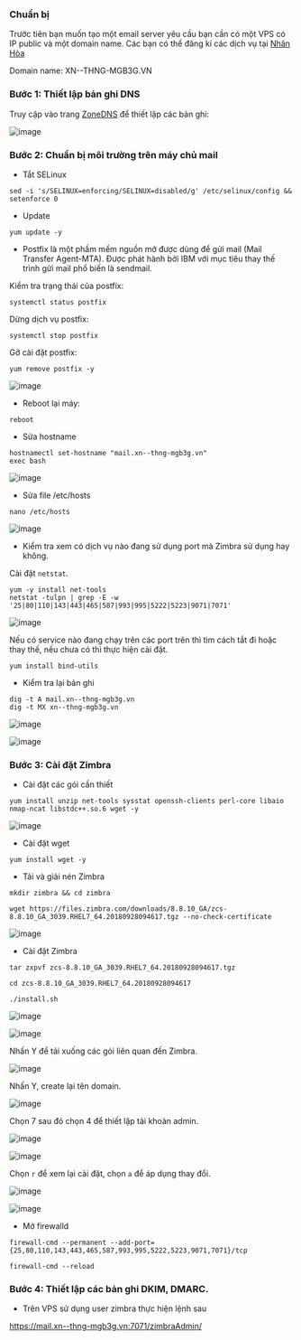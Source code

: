 ### Chuẩn bị

Trước tiên bạn muốn tạo một email server yêu cầu bạn cần có một VPS có IP public và một domain name. Các bạn có thể đăng kí các dịch vụ tại <a href="https://nhanhoa.com/">Nhân Hòa</a> 

Domain name: XN--THNG-MGB3G.VN

### Bước 1: Thiết lập bản ghi DNS

Truy cập vào trang <a href="https://zonedns.vn/">ZoneDNS</a> để thiết lập các bản ghi:

![image](https://user-images.githubusercontent.com/111716161/192745259-e2221a6e-130c-4092-8857-171bb4d8978d.png)

### Bước 2: Chuẩn bị môi trường trên máy chủ mail

- Tắt SELinux

```
sed -i 's/SELINUX=enforcing/SELINUX=disabled/g' /etc/selinux/config && setenforce 0
```

- Update

```
yum update -y

```

- Postfix là một phầm mềm nguồn mở được dùng để gửi mail (Mail Transfer Agent-MTA). Được phát hành bởi IBM với mục tiêu thay thế trình gửi mail phổ biến là sendmail.

Kiểm tra trạng thái của postfix:

```
systemctl status postfix
```

Dừng dịch vụ postfix:

```
systemctl stop postfix
```

Gỡ cài đặt postfix:

```
yum remove postfix -y
```

![image](https://user-images.githubusercontent.com/111716161/192213076-500e9148-4fda-4fb6-b4fa-4b3b29ed7cd5.png)

- Reboot lại máy: 

```
reboot
```

- Sửa hostname

```
hostnamectl set-hostname "mail.xn--thng-mgb3g.vn"
exec bash
```

![image](https://user-images.githubusercontent.com/111716161/192747392-9f914b4b-2c5a-42a3-9c7c-9c217e2357c6.png)

- Sửa file /etc/hosts

```
nano /etc/hosts
```

![image](https://user-images.githubusercontent.com/111716161/192747768-a9d62a3d-bb51-4bff-bb63-81c26e87581f.png)

- Kiểm tra xem có dịch vụ nào đang sử dụng port mà Zimbra sử dụng hay không. 

Cài đặt `netstat`.

```
yum -y install net-tools
netstat -tulpn | grep -E -w '25|80|110|143|443|465|587|993|995|5222|5223|9071|7071'
```

![image](https://user-images.githubusercontent.com/111716161/192748310-b9a76a60-ebf0-45c2-8204-6ff3cf2d0936.png)

Nếu có service nào đang chạy trên các port trên thì tìm cách tắt đi hoặc thay thế, nếu chưa có thì thực hiện cài đặt.

```
yum install bind-utils
```

- Kiểm tra lại bản ghi

```
dig -t A mail.xn--thng-mgb3g.vn
dig -t MX xn--thng-mgb3g.vn
```

![image](https://user-images.githubusercontent.com/111716161/192748741-9a3f965b-80ba-4fd1-9d15-be184235d442.png)

![image](https://user-images.githubusercontent.com/111716161/192748806-0652eb33-1f9a-4023-8580-9154cfec4a5d.png)

### Bước 3: Cài đặt Zimbra

- Cài đặt các gói cần thiết

```
yum install unzip net-tools sysstat openssh-clients perl-core libaio nmap-ncat libstdc++.so.6 wget -y
```

![image](https://user-images.githubusercontent.com/111716161/192749345-2ed257d0-f93d-443a-bd83-6a9482e91f68.png)

- Cài đặt wget

```
yum install wget -y
```

- Tải và giải nén Zimbra

```
mkdir zimbra && cd zimbra

wget https://files.zimbra.com/downloads/8.8.10_GA/zcs-8.8.10_GA_3039.RHEL7_64.20180928094617.tgz --no-check-certificate
```

![image](https://user-images.githubusercontent.com/111716161/192749568-3310635b-74b0-43af-8db2-fc13e6f10d1a.png)

- Cài đặt Zimbra

```
tar zxpvf zcs-8.8.10_GA_3039.RHEL7_64.20180928094617.tgz

cd zcs-8.8.10_GA_3039.RHEL7_64.20180928094617 

./install.sh
```
![image](https://user-images.githubusercontent.com/111716161/193173986-cfbfd5e6-1fba-45ec-a60d-b77e9ae8b663.png)

![image](https://user-images.githubusercontent.com/111716161/193174017-e476cc71-e476-45ab-a648-55bbac69c731.png)

Nhấn Y để tải xuống các gói liên quan đến Zimbra.

![image](https://user-images.githubusercontent.com/111716161/193174115-199fa180-e187-4ce1-9949-25ff56ba088e.png)

Nhấn Y, create lại tên domain.

![image](https://user-images.githubusercontent.com/111716161/193174242-d00747bd-24dd-4c50-aba2-b90ee38b35bb.png)

Chọn 7 sau đó chọn 4 để thiết lập tài khoản admin.

![image](https://user-images.githubusercontent.com/111716161/193174295-4fe3ca9b-20d7-4f8a-8b98-e4352c080ef2.png)

![image](https://user-images.githubusercontent.com/111716161/193174323-6d427f62-45f4-4745-91a3-6b9243847356.png)

Chọn `r` để xem lại cài đặt, chọn `a` để áp dụng thay đổi. 

![image](https://user-images.githubusercontent.com/111716161/193174362-f8198c54-16cf-44ec-8b46-cb75ef8f5dc6.png)

![image](https://user-images.githubusercontent.com/111716161/193174399-eb1a1fb8-7820-4e55-bff0-2f800b21d5c2.png)

- Mở firewalld

```
firewall-cmd --permanent --add-port={25,80,110,143,443,465,587,993,995,5222,5223,9071,7071}/tcp

firewall-cmd --reload
```

### Bước 4: Thiết lập các bản ghi DKIM, DMARC.

- Trên VPS sử dụng user zimbra thực hiện lệnh sau 

https://mail.xn--thng-mgb3g.vn:7071/zimbraAdmin/

